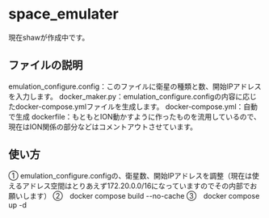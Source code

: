 
# space_emulater

現在shawが作成中です。

## ファイルの説明

emulation_configure.config：このファイルに衛星の種類と数、開始IPアドレスを入力します。
docker_maker.py：emulation_configure.configの内容に応じたdocker-compose.ymlファイルを生成します。
docker-compose.yml：自動で生成
dockerfile：もともとION動かすように作ったものを流用しているので、現在はION関係の部分などはコメントアウトさせています。

## 使い方

①  emulation_configure.configの、衛星数、開始IPアドレスを調整（現在は使えるアドレス空間はとりあえず172.20.0.0/16になっていますのでその内部でお願いします）
②　docker compose build --no-cache
③　docker compose up -d 